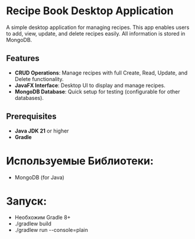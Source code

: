 # Recipe Book Desktop Application

A simple desktop application for managing recipes. This app enables users to add, view, update, and delete recipes easily. All information is stored in MongoDB.

## Features
- **CRUD Operations**: Manage recipes with full Create, Read, Update, and Delete functionality.
- **JavaFX Interface**: Desktop UI to display and manage recipes.
- **MongoDB Database**: Quick setup for testing (configurable for other databases).

## Prerequisites
- **Java JDK 21** or higher
- **Gradle**

# Используемые Библиотеки:
* MongoDB (for Java)

# Запуск:
* Необхожим Gradle 8+
*  ./gradlew build
*  ./gradlew run --console=plain
